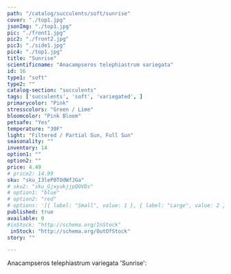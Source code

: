 ```yaml
---
path: "/catalog/succulents/soft/sunrise"
cover: "./top1.jpg"
jsonImg: "./top1.jpg"
pic: "./front1.jpg"
pic2: "./front2.jpg"
pic3: "./side1.jpg"
pic4: "./top1.jpg"
title: "Sunrise"
scientificname: "Anacampseros telephiastrum variegata"
id: 16
type1: "soft"
type2: ""
catalog-section: "succulents"
tags: ['succulents', 'soft', 'variegated', ]
primarycolor: "Pink"
stresscolors: "Green / Lime"
bloomcolor: "Pink Bloom"
petsafe: "Yes"
temperature: "30F"
light: "Filtered / Partial Sun, Full Sun"
seasonality: ""
inventory: 14
option1: ""
option2: ""
price: 4.49
# price2: 14.99
sku: "sku_I3leP0TOdWfJGa"
# sku2: "sku_GjxyukjjpQOVDs"
# option1: "blue"
# option2: "red"
# options: '[{ label: "Small", value: 1 }, { label: "Large", value: 2 }]'
published: true
available: 0
#inStock: "http://schema.org/InStock"
 inStock: "http://schema.org/OutOfStock"
story: ""

---
```


Anacampseros telephiastrum variegata 'Sunrise':